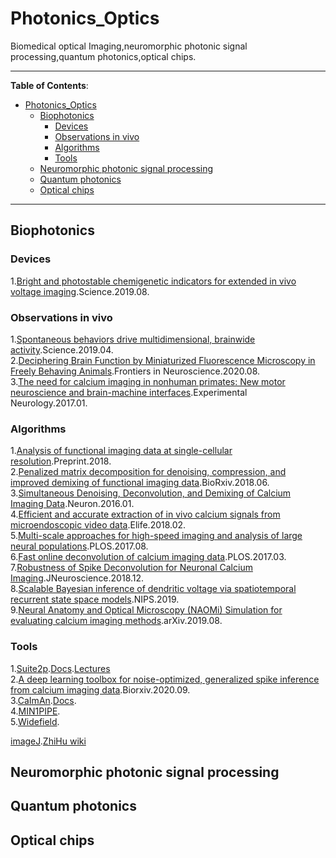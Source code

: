 # Photonics_Optics
Biomedical optical Imaging,neuromorphic photonic signal processing,quantum photonics,optical chips.

*****************

**Table of Contents**:

- [Photonics_Optics](#Photonics_Optics)
  - [Biophotonics](#Biophotonics)
    - [Devices](#Devices)
    - [Observations in vivo](#observations-in-vivo)
    - [Algorithms](#algorithms)
    - [Tools](#tools)
  - [Neuromorphic photonic signal processing](#neuromorphic-photonic-signal-processing)
  - [Quantum photonics](#quantum-photonics)
  - [Optical chips](#optical-chips)
*****************


## Biophotonics
### Devices
1.[Bright and photostable chemigenetic indicators for extended in vivo voltage imaging](https://science.sciencemag.org/content/365/6454/699).Science.2019.08.<br>
### Observations in vivo
1.[Spontaneous behaviors drive multidimensional, brainwide activity](https://science.sciencemag.org/content/364/6437/eaav7893.full).Science.2019.04.<br>
2.[Deciphering Brain Function by Miniaturized Fluorescence Microscopy in Freely Behaving Animals](https://www.frontiersin.org/articles/10.3389/fnins.2020.00819/full).Frontiers in Neuroscience.2020.08.<br>
3.[The need for calcium imaging in nonhuman primates: New motor neuroscience and brain-machine interfaces](https://www.sciencedirect.com/science/article/pii/S0014488616302333).Experimental Neurology.2017.01.<br>
### Algorithms
1.[Analysis of functional imaging data at single-cellular resolution](https://www.overleaf.com/project/5c658cc993a57c30f070b3fa).Preprint.2018.<br>
2.[Penalized matrix decomposition for denoising, compression, and improved demixing of functional imaging data](https://www.biorxiv.org/content/10.1101/334706v3).BioRxiv.2018.06.<br>
3.[Simultaneous Denoising, Deconvolution, and Demixing of Calcium Imaging Data](https://www.cell.com/neuron/fulltext/S0896-6273(15)01084-3).Neuron.2016.01.<br>
4.[Efficient and accurate extraction of in vivo calcium signals from microendoscopic video data](https://elifesciences.org/articles/28728).Elife.2018.02.<br>
5.[Multi-scale approaches for high-speed imaging and analysis of large neural populations](https://journals.plos.org/ploscompbiol/article?id=10.1371/journal.pcbi.1005685).PLOS.2017.08.<br>
6.[Fast online deconvolution of calcium imaging data](https://journals.plos.org/ploscompbiol/article?id=10.1371/journal.pcbi.1005423).PLOS.2017.03.<br>
7.[Robustness of Spike Deconvolution for Neuronal Calcium Imaging](https://www.jneurosci.org/content/38/37/7976).JNeuroscience.2018.12.<br>
8.[Scalable Bayesian inference of dendritic voltage via spatiotemporal recurrent state space models](https://papers.nips.cc/paper/9206-scalable-bayesian-inference-of-dendritic-voltage-via-spatiotemporal-recurrent-state-space-models).NIPS.2019.<br>
9.[Neural Anatomy and Optical Microscopy (NAOMi) Simulation for evaluating calcium imaging methods](https://www.biorxiv.org/content/10.1101/726174v1).arXiv.2019.08.<br>
### Tools
1.[Suite2p](https://github.com/MouseLand/suite2p).[Docs](https://suite2p.readthedocs.io/en/latest/index.html).[Lectures](https://www.youtube.com/watch?v=HpL5XNtC5wU&list=PLutb8FMs2QdNqL4h4NrNhSHgLGk4sXarb&index=1)<br>
2.[A deep learning toolbox for noise-optimized, generalized spike inference from calcium imaging data](https://www.biorxiv.org/content/10.1101/2020.08.31.272450v1).Biorxiv.2020.09.<br>
3.[CaImAn](https://github.com/flatironinstitute/CaImAn).[Docs](https://caiman.readthedocs.io/en/master/Overview.html).<br>
4.[MIN1PIPE](https://github.com/OtchyLab/MIN1PIPE).<br>
5.[Widefield](https://github.com/cortex-lab/widefield).<br>



[imageJ](https://imagej.nih.gov/ij/index.html).[ZhiHu wiki](https://zhuanlan.zhihu.com/c_1069243926476673024)<br>
## Neuromorphic photonic signal processing

## Quantum photonics

## Optical chips
